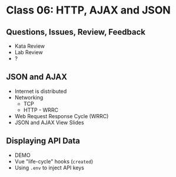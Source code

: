 Class 06: HTTP, AJAX and JSON
===

## Questions, Issues, Review, Feedback

* Kata Review
* Lab Review
* ?


## JSON and AJAX

* Internet is distributed
* Networking
    * TCP
    * HTTP - WRRC
* Web Request Response Cycle (WRRC)
* JSON and AJAX View Slides

## Displaying API Data

* DEMO
* Vue "life-cycle" hooks (`created`)
* Using `.env` to inject API keys
